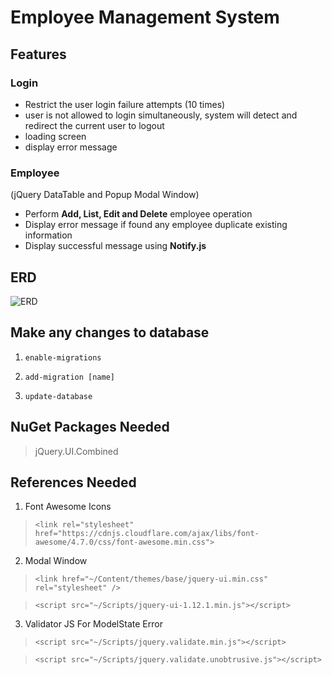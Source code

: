 # Employee Management System

## Features
### Login
* Restrict the user login failure attempts (10 times)
* user is not allowed to login simultaneously, system will detect and redirect the current user to logout
* loading screen
* display error message

### Employee
(jQuery DataTable and Popup Modal Window)  
* Perform **Add, List, Edit and Delete** employee operation
* Display error message if found any employee duplicate existing information
* Display successful message using **Notify.js**

## ERD

![ERD](https://user-images.githubusercontent.com/52247950/113497458-fcface80-9536-11eb-9c20-a1857c401c59.png)

## Make any changes to database
1. ```enable-migrations```

2. ```add-migration [name]```

3. ```update-database```

## NuGet Packages Needed
> jQuery.UI.Combined

## References Needed
1. Font Awesome Icons
> ```<link rel="stylesheet" href="https://cdnjs.cloudflare.com/ajax/libs/font-awesome/4.7.0/css/font-awesome.min.css">```

2. Modal Window
> ```<link href="~/Content/themes/base/jquery-ui.min.css" rel="stylesheet" />```

> ```<script src="~/Scripts/jquery-ui-1.12.1.min.js"></script>```

3. Validator JS For ModelState Error
> ```<script src="~/Scripts/jquery.validate.min.js"></script>```

> ```<script src="~/Scripts/jquery.validate.unobtrusive.js"></script>```

